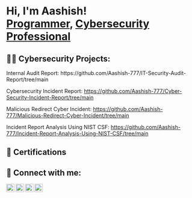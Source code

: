 <h1>Hi, I'm Aashish! <br/><a href="https://github.com">Programmer</a>, <a href="https://www.linkedin.com">Cybersecurity Professional</a>

<h2>👨‍💻 Cybersecurity Projects:</h2>
Internal Audit Report: https://github.com/Aashish-777/IT-Security-Audit-Report/tree/main

Cybersecurity Incident Report: https://github.com/Aashish-777/Cyber-Security-Incident-Report/tree/main

Malicious Redirect Cyber Incident: https://github.com/Aashish-777/Malicious-Redirect-Cyber-Incident/tree/main

Incident Report Analysis Using NIST CSF: https://github.com/Aashish-777/Incident-Report-Analysis-Using-NIST-CSF/tree/main

<h2> 📜 Certifications </h2>


<h2> 🤳 Connect with me:</h2>

[<img align="left" alt="AashishKhatri | YouTube" width="22px" src="https://cdn.jsdelivr.net/npm/simple-icons@v3/icons/youtube.svg" />][youtube]
[<img align="left" alt="AashishKhatri | Twitter" width="22px" src="https://cdn.jsdelivr.net/npm/simple-icons@v3/icons/twitter.svg" />][twitter]
[<img align="left" alt="AashishKhatri | LinkedIn" width="22px" src="https://cdn.jsdelivr.net/npm/simple-icons@v3/icons/linkedin.svg" />][linkedin]
[<img align="left" alt="AashishKhatri | Instagram" width="22px" src="https://cdn.jsdelivr.net/npm/simple-icons@v3/icons/instagram.svg" />][instagram]

[twitter]: https://twitter.com
[youtube]: https://www.youtube.com/@aashish_khatri1
[instagram]: https://www.instagram.com/aashish_khatri1/
[linkedin]: https://www.linkedin.com/

